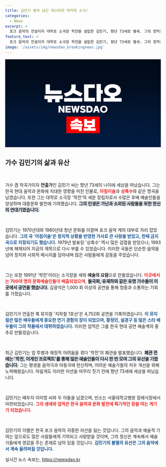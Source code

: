 ```yaml
---
title: 김민기 명곡 남긴 대스타의 마지막 소식!
categories:
  - News
excerpt: >
  포크 음악의 전설이자 대학로 소극장 학전을 설립한 김민기, 향년 73세로 별세. 그의 창작과 헌신은 한국 대중문화의 발전을 이끌며 많은 예술인을 키워냈습니다. 그의 음악과 꿈은 영원히 기억될 것입니다.
feature_text: >
  포크 음악의 전설이자 대학로 소극장 학전을 설립한 김민기, 향년 73세로 별세. 그의 창작과 헌신은 한국 대중문화의 발전을 이끌며 많은 예술인을 키워냈습니다. 그의 음악과 꿈은 영원히 기억될 것입니다.
image: '/assets/img/newsdao_breakingnews.jpg'
---
```


<p><img src="/assets/img/newsdao_breakingnews.jpg" alt="flaretime 속보" /></p>

<h2 data-ke-size="size26">가수 김민기의 삶과 유산</h2>

<p data-ke-size="size16">&nbsp;</p>

<p>가수 겸 작곡가이자 <b>연출가</b>인 김민기 씨는 향년 73세의 나이에 세상을 떠났습니다. 그는 한국 현대 음악과 문화에 지대한 영향을 미친 인물로, <b><span style="color: #ee2323;">아침이슬</span></b>과 <b><span style="color: #ee2323;">상록수</span></b>와 같은 명곡을 남겼습니다. 또한 그는 대학로 소극장 '학전'의 세운 창립자로서 수많은 후배 예술인들을 양성하며 대중문화 발전에 기여했습니다. <b><span style="background-color: #21538527;">그의 인생은 가난과 소외된 사람들을 위한 헌신의 연대기였습니다.</span></b> </p>

<p data-ke-size="size16">&nbsp;</p>

<p>김민기는 1970년대와 1980년대 청년 문화를 이끌며 포크 음악 계의 대부로 자리 잡았습니다. <b><span style="color: #1a5490;">그의 곡 '아침이슬'은 정치적 상황을 반영한 가사로 큰 사랑을 받았고, 한때 금지곡으로 지정되기도 했습니다.</span></b> 1979년 발표된 '상록수' 역시 많은 검열을 받았으나, 1993년에 해제되어 지금의 제목으로 다시 부를 수 있었습니다. 이러한 곡들은 단순한 음악을 넘어 정치와 사회적 메시지를 담아내며 많은 사람들에게 감동을 주었습니다.</p>

<p data-ke-size="size16">&nbsp;</p>

<p>그는 또한 1991년 '학전'이라는 소극장을 세워 <b>예술의 요람</b>으로 만들었습니다. <b><span style="color: #ee2323;">이곳에서는 700여 명의 문화예술인들이 배출되었으며,</span></b> <b><span style="background-color: #21538527;">들국화, 유재하와 같은 유명 가수들이 이곳에서 공연을 했습니다.</span></b> 김광석은 1,000 회 이상의 공연을 통해 청중과 소통하는 기회를 가졌습니다. </p>

<p data-ke-size="size16">&nbsp;</p>

<p>김민기가 연출한 록 뮤지컬 '지하철 1호선'은 4,752회 공연을 기록하였습니다. <b><span style="color: #1a5490;">이 뮤지컬은 많은 배우들에게 중요한 연기 경험의 장이 되었으며, 황정민, 설경구 등 많은 스타 배우들이 그의 작품에서 데뷔하였습니다.</span></b> 이러한 업적은 그를 한국 현대 공연 예술계의 중추로 만들었습니다.</p>

<p data-ke-size="size16">&nbsp;</p>

<p>최근 김민기는 암 투병과 재정적 어려움을 겪다 '학전'의 폐관을 발표했습니다. <b><span style="background-color: #21538527;">폐관 전에는 '학전, 어게인 프로젝트'를 통해 많은 예술인들이 다시 한 번 모여 그의 유산을 기렸습니다.</span></b> 그는 평생을 음악극과 아동극에 헌신하며, 어려운 예술가들의 처우 개선을 위해 노력해왔습니다. 아쉽게도 이러한 미션을 마무리 짓기 전에 향년 73세에 세상을 떠났습니다.</p>

<p data-ke-size="size16">&nbsp;</p>

<p>김민기는 배우자 이미영 씨와 두 아들을 남겼으며, 빈소는 서울대학교병원 장례식장에서 마련되었습니다. <b><span style="color: #ee2323;">그의 생애와 업적은 한국 음악과 문화 발전에 획기적인 장을 여는 계기가 되었습니다.</span></b> </p>

<p data-ke-size="size16">&nbsp;</p>

<p>김민기의 이별은 한국 포크 음악의 귀중한 자산을 잃는 것입니다. 그의 음악과 예술적 기여는 앞으로도 많은 사람들에게 기억되고 사랑받을 것이며, 그의 정신은 계속해서 예술가들에게 영감을 주는 존재로 남아 있을 것입니다. <b><span style="color: #1a5490;">김민기의 불멸의 유산은 그의 음악에서 계속 울려퍼질 것입니다.</span></b></p>
실시간 뉴스 속보는, <a href="https://newsdao.kr" rel="dofollow">https://newsdao.kr</a>


